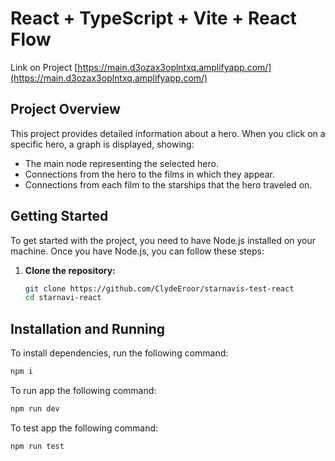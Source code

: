 # React + TypeScript + Vite + React Flow

Link on Project [https://main.d3ozax3oplntxq.amplifyapp.com/](https://main.d3ozax3oplntxq.amplifyapp.com/)


## Project Overview

This project provides detailed information about a hero. When you click on a specific hero, a graph is displayed, showing:
- The main node representing the selected hero.
- Connections from the hero to the films in which they appear.
- Connections from each film to the starships that the hero traveled on.

## Getting Started

To get started with the project, you need to have Node.js installed on your machine. Once you have Node.js, you can follow these steps:

1. **Clone the repository:**
   ```bash
   git clone https://github.com/ClydeEroor/starnavis-test-react
   cd starnavi-react

## Installation and Running

To install dependencies, run the following command:

```bash
npm i
```

To run app the following command:

```bash
npm run dev
```

To test app the following command:

```bash
npm run test
```